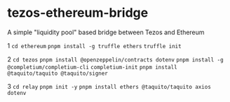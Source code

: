 # tezos-ethereum-bridge
A simple "liquidity pool" based bridge between Tezos and Ethereum

1
`cd ethereum`
`pnpm install -g truffle ethers`
`truffle init`

2
`cd tezos`
`pnpm install @openzeppelin/contracts dotenv`
`pnpm install -g @completium/completium-cli`
`completium-init`
`pnpm install @taquito/taquito @taquito/signer`

3
`cd relay`
`pnpm init -y`
`pnpm install ethers @taquito/taquito axios dotenv`